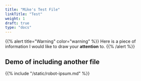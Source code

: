 ```yaml
---
title: "Mike's Test File"
linkTitle: "Test"
weight: 1
draft: true
type: "docs"
---
```


{{% alert title="Warning"  color="warning" %}}
Here is a piece of information I would like to draw your **attention** to.
{{% /alert %}}


## Demo of including another file

{{% include "/static/robot-ipsum.md" %}}